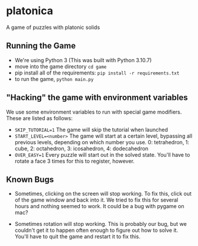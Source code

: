 # platonica

A game of puzzles with platonic solids

## Running the Game

- We're using Python 3 (This was built with Python 3.10.7)
- move into the game directory `cd game`
- pip install all of the requirements: `pip install -r requirements.txt`
- to run the game, `python main.py`

## "Hacking" the game with environment variables

We use some environment variables to run with special game modifiers. These are listed as follows:

- `SKIP_TUTORIAL=1` The game will skip the tutorial when launched
- `START_LEVEL=<number>` The game will start at a certain level, bypassing all previous levels, depending on which number you use. 0: tetrahedron, 1: cube, 2: octahedron, 3: icosahedron, 4: dodecahedron
- `OVER_EASY=1` Every puzzle will start out in the solved state. You'll have to rotate a face 3 times for this to register, however.

## Known Bugs

- Sometimes, clicking on the screen will stop working. To fix this, click out of the game window and back into it. We tried to fix this for several hours and nothing seemed to work. It could be a bug with pygame on mac?

- Sometimes rotation will stop working. This is probably our bug, but we couldn't get it to happen often enough to figure out how to solve it. You'll have to quit the game and restart it to fix this.
